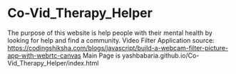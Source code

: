 # Co-Vid_Therapy_Helper
The purpose of this website is help people with their mental health by looking for help and find a community.
Video Filter Application source: https://codingshiksha.com/blogs/javascript/build-a-webcam-filter-picture-app-with-webrtc-canvas
Main Page is yashbabaria.github.io/Co-Vid_Therapy_Helper/index.html
